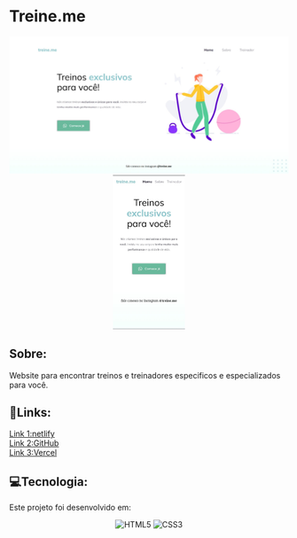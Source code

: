 # Treine.me

<div align="center">  
<img src="./assets/images/desktop.jpeg" width="640px">
<img src="assets/images/mobile.jpeg" width="130px">
</div>

## Sobre:
<p>Website para encontrar treinos e treinadores especificos e especializados para você.</p>



## 🔗Links:
<a href="https://treinemee.netlify.app/"> Link 1:netlify</a><br>
<a href="https://synxther.github.io/explorer-treine.me/"> Link 2:GitHub</a><br>
<a href="https://explorer-treine-me.vercel.app/"> Link 3:Vercel</a>



## 💻Tecnologia:
Este projeto foi desenvolvido em:
<div align="center">

  ![HTML5](https://img.shields.io/badge/html5-%23E34F26.svg?style=for-the-badge&logo=html5&logoColor=white)
  ![CSS3](https://img.shields.io/badge/css3-%231572B6.svg?style=for-the-badge&logo=css3&logoColor=white)

</div>

